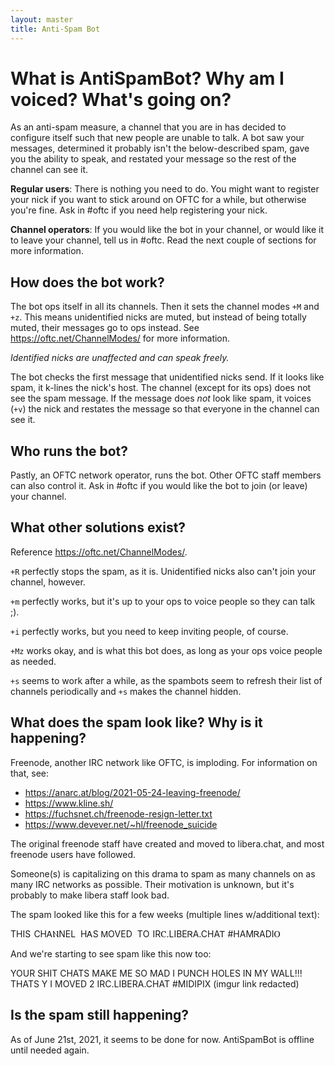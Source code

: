 ```yaml
---
layout: master
title: Anti-Spam Bot
---
```


# What is AntiSpamBot? Why am I voiced? What's going on?

As an anti-spam measure, a channel that you are in has decided to configure
itself such that new people are unable to talk. A bot saw your messages,
determined it probably isn't the below-described spam, gave you the ability to
speak, and restated your message so the rest of the channel can see it.

**Regular users**:
There is nothing you need to do. You might want to register your nick if you
want to stick around on OFTC for a while, but otherwise you're fine. Ask in
#oftc if you need help registering your nick.

**Channel operators**:
If you would like the bot in your channel, or would like it to leave your
channel, tell us in #oftc. Read the next couple of sections for more
information.


## How does the bot work?

The bot ops itself in all its channels. Then it sets the channel modes `+M` and
`+z`.  This means unidentified nicks are muted, but instead of being totally
muted, their messages go to ops instead. See <https://oftc.net/ChannelModes/> for
more information.

*Identified nicks are unaffected and can speak freely.*

The bot checks the first message that unidentified nicks send. If it looks like
spam, it k-lines the nick's host. The channel (except for its ops) does not see
the spam message.  If the message does *not* look like spam, it voices (`+v`) the
nick and restates the message so that everyone in the channel can see it.

## Who runs the bot?

Pastly, an OFTC network operator, runs the bot. Other OFTC staff members can
also control it. Ask in #oftc if you would like the bot to join (or leave) your
channel.

## What other solutions exist?

Reference <https://oftc.net/ChannelModes/>.

`+R` perfectly stops the spam, as it is. Unidentified nicks also can't join your
channel, however.

`+m` perfectly works, but it's up to your ops to voice people so they can talk
;).

`+i` perfectly works, but you need to keep inviting people, of course.

`+Mz` works okay, and is what this bot does, as long as your ops voice people as
needed.

`+s` seems to work after a while, as the spambots seem to refresh their list of
channels periodically and `+s` makes the channel hidden.

## What does the spam look like? Why is it happening?

Freenode, another IRC network like OFTC, is imploding. For information on that,
see:

- <https://anarc.at/blog/2021-05-24-leaving-freenode/>
- <https://www.kline.sh/>
- <https://fuchsnet.ch/freenode-resign-letter.txt>
- <https://www.devever.net/~hl/freenode_suicide>

The original freenode staff have created and moved to libera.chat, and most
freenode users have followed.

Someone(s) is capitalizing on this drama to spam as many channels on as many
IRC networks as possible. Their motivation is unknown, but it's probably to
make libera staff look bad.

The spam looked like this for a few weeks (multiple lines w/additional text):

   THІЅ  ⅭHᎪⲚΝΕL  ΗᎪS  ᎷОVΕD  ТO  IRⲤ.ⅬⅠΒEᏒA.CHAᎢ  #HAΜᏒΑⅮΙⲞ

And we're starting to see spam like this now too:

   YOUR SHIT CHATS MAKE ME SO MAD I PUNCH HOLES IN MY WALL!!! THATS Y I MOVED 2 IRC.LIBERA.CHAT #MIDIPIX (imgur link redacted)

## Is the spam still happening?

As of June 21st, 2021, it seems to be done for now. AntiSpamBot is offline
until needed again.
